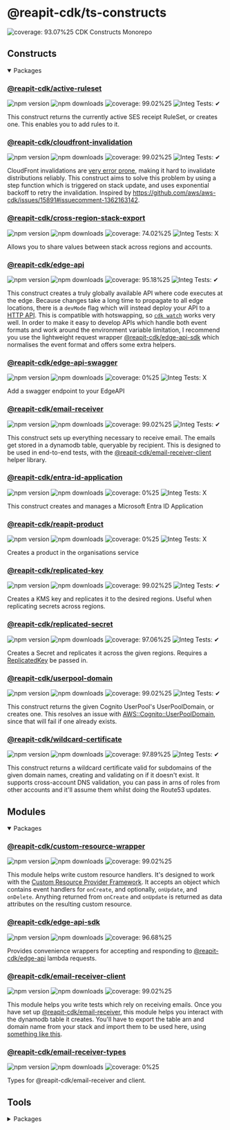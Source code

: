 # @reapit-cdk/ts-constructs
![coverage: 93.07%25](https://img.shields.io/badge/coverage-93.07%25-green)
CDK Constructs Monorepo
## Constructs

<details open>

<summary>Packages</summary>

<h3><a href="packages/constructs/active-ruleset">@reapit-cdk/active-ruleset</a></h3>

![npm version](https://img.shields.io/npm/v/@reapit-cdk/active-ruleset)
![npm downloads](https://img.shields.io/npm/dm/@reapit-cdk/active-ruleset)
![coverage: 99.02%25](https://img.shields.io/badge/coverage-99.02%25-green)
![Integ Tests: ✔](https://img.shields.io/badge/Integ%20Tests-%E2%9C%94-green)

This construct returns the currently active SES receipt RuleSet, or creates one. This enables you to add rules to it.
<h3><a href="packages/constructs/cloudfront-invalidation">@reapit-cdk/cloudfront-invalidation</a></h3>

![npm version](https://img.shields.io/npm/v/@reapit-cdk/cloudfront-invalidation)
![npm downloads](https://img.shields.io/npm/dm/@reapit-cdk/cloudfront-invalidation)
![coverage: 99.02%25](https://img.shields.io/badge/coverage-99.02%25-green)
![Integ Tests: ✔](https://img.shields.io/badge/Integ%20Tests-%E2%9C%94-green)

CloudFront invalidations are [very error prone](https://github.com/aws/aws-cdk/issues/15891#issuecomment-966456154), making it hard to invalidate distributions reliably. This construct aims to solve this problem by using a step function which is triggered on stack update, and uses exponential backoff to retry the invalidation. Inspired by https://github.com/aws/aws-cdk/issues/15891#issuecomment-1362163142.
<h3><a href="packages/constructs/cross-region-stack-export">@reapit-cdk/cross-region-stack-export</a></h3>

![npm version](https://img.shields.io/npm/v/@reapit-cdk/cross-region-stack-export)
![npm downloads](https://img.shields.io/npm/dm/@reapit-cdk/cross-region-stack-export)
![coverage: 74.02%25](https://img.shields.io/badge/coverage-74.02%25-orange)
![Integ Tests: X](https://img.shields.io/badge/Integ%20Tests-X-red)

Allows you to share values between stack across regions and accounts.
<h3><a href="packages/constructs/edge-api">@reapit-cdk/edge-api</a></h3>

![npm version](https://img.shields.io/npm/v/@reapit-cdk/edge-api)
![npm downloads](https://img.shields.io/npm/dm/@reapit-cdk/edge-api)
![coverage: 95.18%25](https://img.shields.io/badge/coverage-95.18%25-green)
![Integ Tests: ✔](https://img.shields.io/badge/Integ%20Tests-%E2%9C%94-green)

This construct creates a truly globally available API where code executes at the edge. Because changes take a long time to propagate to all edge locations, there is a `devMode` flag which will instead deploy your API to a [HTTP API](https://docs.aws.amazon.com/apigateway/latest/developerguide/http-api.html). This is compatible with hotswapping, so [`cdk watch`](https://docs.aws.amazon.com/cdk/v2/guide/cli.html#cli-deploy-watch) works very well. In order to make it easy to develop APIs which handle both event formats and work around the environment variable limitation, I recommend you use the lightweight request wrapper [@reapit-cdk/edge-api-sdk](../../modules/edge-api-sdk) which normalises the event format and offers some extra helpers.
<h3><a href="packages/constructs/edge-api-swagger">@reapit-cdk/edge-api-swagger</a></h3>

![npm version](https://img.shields.io/npm/v/@reapit-cdk/edge-api-swagger)
![npm downloads](https://img.shields.io/npm/dm/@reapit-cdk/edge-api-swagger)
![coverage: 0%25](https://img.shields.io/badge/coverage-0%25-red)
![Integ Tests: X](https://img.shields.io/badge/Integ%20Tests-X-red)

Add a swagger endpoint to your EdgeAPI
<h3><a href="packages/constructs/email-receiver">@reapit-cdk/email-receiver</a></h3>

![npm version](https://img.shields.io/npm/v/@reapit-cdk/email-receiver)
![npm downloads](https://img.shields.io/npm/dm/@reapit-cdk/email-receiver)
![coverage: 99.02%25](https://img.shields.io/badge/coverage-99.02%25-green)
![Integ Tests: ✔](https://img.shields.io/badge/Integ%20Tests-%E2%9C%94-green)

This construct sets up everything necessary to receive email. The emails get stored in a dynamodb table, queryable by recipient. This is designed to be used in end-to-end tests, with the [@reapit-cdk/email-receiver-client](../../libs/email-receiver-client) helper library.
<h3><a href="packages/constructs/entra-id-application">@reapit-cdk/entra-id-application</a></h3>

![npm version](https://img.shields.io/npm/v/@reapit-cdk/entra-id-application)
![npm downloads](https://img.shields.io/npm/dm/@reapit-cdk/entra-id-application)
![coverage: 0%25](https://img.shields.io/badge/coverage-0%25-red)
![Integ Tests: X](https://img.shields.io/badge/Integ%20Tests-X-red)

This construct creates and manages a Microsoft Entra ID Application
<h3><a href="packages/constructs/reapit-product">@reapit-cdk/reapit-product</a></h3>

![npm version](https://img.shields.io/npm/v/@reapit-cdk/reapit-product)
![npm downloads](https://img.shields.io/npm/dm/@reapit-cdk/reapit-product)
![coverage: 0%25](https://img.shields.io/badge/coverage-0%25-red)
![Integ Tests: X](https://img.shields.io/badge/Integ%20Tests-X-red)

Creates a product in the organisations service
<h3><a href="packages/constructs/replicated-key">@reapit-cdk/replicated-key</a></h3>

![npm version](https://img.shields.io/npm/v/@reapit-cdk/replicated-key)
![npm downloads](https://img.shields.io/npm/dm/@reapit-cdk/replicated-key)
![coverage: 99.02%25](https://img.shields.io/badge/coverage-99.02%25-green)
![Integ Tests: ✔](https://img.shields.io/badge/Integ%20Tests-%E2%9C%94-green)

Creates a KMS key and replicates it to the desired regions. Useful when replicating secrets across regions.
<h3><a href="packages/constructs/replicated-secret">@reapit-cdk/replicated-secret</a></h3>

![npm version](https://img.shields.io/npm/v/@reapit-cdk/replicated-secret)
![npm downloads](https://img.shields.io/npm/dm/@reapit-cdk/replicated-secret)
![coverage: 97.06%25](https://img.shields.io/badge/coverage-97.06%25-green)
![Integ Tests: ✔](https://img.shields.io/badge/Integ%20Tests-%E2%9C%94-green)

Creates a Secret and replicates it across the given regions. Requires a [ReplicatedKey](../replicated-key/readme.md) be passed in.
<h3><a href="packages/constructs/userpool-domain">@reapit-cdk/userpool-domain</a></h3>

![npm version](https://img.shields.io/npm/v/@reapit-cdk/userpool-domain)
![npm downloads](https://img.shields.io/npm/dm/@reapit-cdk/userpool-domain)
![coverage: 99.02%25](https://img.shields.io/badge/coverage-99.02%25-green)
![Integ Tests: ✔](https://img.shields.io/badge/Integ%20Tests-%E2%9C%94-green)

This construct returns the given Cognito UserPool's UserPoolDomain, or creates one. This resolves an issue with [AWS::Cognito::UserPoolDomain](https://docs.aws.amazon.com/AWSCloudFormation/latest/UserGuide/aws-resource-cognito-userpooldomain.html), since that will fail if one already exists.
<h3><a href="packages/constructs/wildcard-certificate">@reapit-cdk/wildcard-certificate</a></h3>

![npm version](https://img.shields.io/npm/v/@reapit-cdk/wildcard-certificate)
![npm downloads](https://img.shields.io/npm/dm/@reapit-cdk/wildcard-certificate)
![coverage: 97.89%25](https://img.shields.io/badge/coverage-97.89%25-green)
![Integ Tests: ✔](https://img.shields.io/badge/Integ%20Tests-%E2%9C%94-green)

This construct returns a wildcard certificate valid for subdomains of the given domain names, creating and validating on if it doesn't exist. It supports cross-account DNS validation, you can pass in arns of roles from other accounts and it'll assume them whilst doing the Route53 updates.

</details>


## Modules

<details open>

<summary>Packages</summary>

<h3><a href="packages/modules/custom-resource-wrapper">@reapit-cdk/custom-resource-wrapper</a></h3>

![npm version](https://img.shields.io/npm/v/@reapit-cdk/custom-resource-wrapper)
![npm downloads](https://img.shields.io/npm/dm/@reapit-cdk/custom-resource-wrapper)
![coverage: 99.02%25](https://img.shields.io/badge/coverage-99.02%25-green)

This module helps write custom resource handlers. It's designed to work with the [Custom Resource Provider Framework](https://docs.aws.amazon.com/cdk/api/v2/docs/aws-cdk-lib.CustomResource.html). It accepts an object which contains event handlers for `onCreate`, and optionally, `onUpdate`, and `onDelete`. Anything returned from `onCreate` and `onUpdate` is returned as data attributes on the resulting custom resource.
<h3><a href="packages/modules/edge-api-sdk">@reapit-cdk/edge-api-sdk</a></h3>

![npm version](https://img.shields.io/npm/v/@reapit-cdk/edge-api-sdk)
![npm downloads](https://img.shields.io/npm/dm/@reapit-cdk/edge-api-sdk)
![coverage: 96.68%25](https://img.shields.io/badge/coverage-96.68%25-green)

Provides convenience wrappers for accepting and responding to [@reapit-cdk/edge-api]('../../constructs/edge-api/readme.md') lambda requests.
<h3><a href="packages/modules/email-receiver-client">@reapit-cdk/email-receiver-client</a></h3>

![npm version](https://img.shields.io/npm/v/@reapit-cdk/email-receiver-client)
![npm downloads](https://img.shields.io/npm/dm/@reapit-cdk/email-receiver-client)
![coverage: 99.02%25](https://img.shields.io/badge/coverage-99.02%25-green)

This module helps you write tests which rely on receiving emails. Once you have set up [@reapit-cdk/email-receiver](../../constructs/email-receiver/), this module helps you interact with the dynamodb table it creates. You'll have to export the table arn and domain name from your stack and import them to be used here, using [something like this](https://gist.github.com/joshbalfour/c0deb95f1e5938434ed6f6117dec8662).
<h3><a href="packages/modules/email-receiver-types">@reapit-cdk/email-receiver-types</a></h3>

![npm version](https://img.shields.io/npm/v/@reapit-cdk/email-receiver-types)
![npm downloads](https://img.shields.io/npm/dm/@reapit-cdk/email-receiver-types)
![coverage: 0%25](https://img.shields.io/badge/coverage-0%25-red)

Types for @reapit-cdk/email-receiver and client.

</details>


## Tools

<details false>

<summary>Packages</summary>

<h3><a href="packages/tools/eslint">@reapit-cdk/eslint-config</a></h3>

![npm version](https://img.shields.io/npm/v/@reapit-cdk/eslint-config)
![npm downloads](https://img.shields.io/npm/dm/@reapit-cdk/eslint-config)
![coverage: 0%25](https://img.shields.io/badge/coverage-0%25-red)

@reapit-cdk eslint config.
<h3><a href="packages/tools/generate-readme">@reapit-cdk/generate-readme</a></h3>

![npm version](https://img.shields.io/npm/v/@reapit-cdk/generate-readme)
![npm downloads](https://img.shields.io/npm/dm/@reapit-cdk/generate-readme)
![coverage: 0%25](https://img.shields.io/badge/coverage-0%25-red)

Generates package readmes.
<h3><a href="packages/tools/integration-tests">@reapit-cdk/integration-tests</a></h3>

![npm version](https://img.shields.io/npm/v/@reapit-cdk/integration-tests)
![npm downloads](https://img.shields.io/npm/dm/@reapit-cdk/integration-tests)
![coverage: 0%25](https://img.shields.io/badge/coverage-0%25-red)

Easily run integration tests for CDK constructs using Jest. On successful test suite run, snapshots the stack which gets stored in your repo alongside the test. Subsequent test runs will diff the stack against the snapshot, and only run the tests if something changes.
<h3><a href="packages/tools/jsii">@reapit-cdk/jsii</a></h3>

![npm version](https://img.shields.io/npm/v/@reapit-cdk/jsii)
![npm downloads](https://img.shields.io/npm/dm/@reapit-cdk/jsii)
![coverage: 0%25](https://img.shields.io/badge/coverage-0%25-red)

JSII tools for @reapit-cdk.
<h3><a href="packages/tools/tsconfig">@reapit-cdk/tsconfig</a></h3>

![npm version](https://img.shields.io/npm/v/@reapit-cdk/tsconfig)
![npm downloads](https://img.shields.io/npm/dm/@reapit-cdk/tsconfig)
![coverage: 0%25](https://img.shields.io/badge/coverage-0%25-red)

tsconfig for @reapit-cdk.
<h3><a href="packages/tools/tsup">@reapit-cdk/tsup</a></h3>

![npm version](https://img.shields.io/npm/v/@reapit-cdk/tsup)
![npm downloads](https://img.shields.io/npm/dm/@reapit-cdk/tsup)
![coverage: 0%25](https://img.shields.io/badge/coverage-0%25-red)

Easily build @reapit-cdk constructs and custom resource lambdas.

</details>

